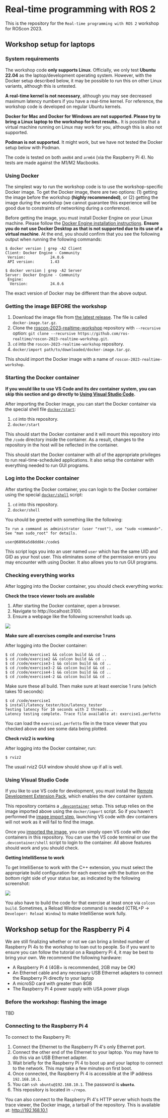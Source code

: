 Real-time programming with ROS 2
================================

This is the repository for the `Real-time programming with ROS 2` workshop for
ROScon 2023.

Workshop setup for laptops
--------------------------

### System requirements

The workshop code **only supports Linux**. Officially, we only test **Ubuntu
22.04** as the laptop/development operating system. However, with the Docker
setup described below, it may be possible to run this on other Linux variants,
although this is untested.

**A real-time kernel is not necessary**, although you may see decreased maximum
latency numbers if you have a real-time kernel. For reference, the workshop code
is developed on regular Ubuntu kernels.

**Docker for Mac and Docker for Windows are not supported. Please try to bring a
Linux laptop to the workshop for best results.**. It is possible that a virtual
machine running on Linux may work for you, although this is also not supported.

**Podman is not supported**. It might work, but we have not tested the Docker
setup below with Podman.

The code is tested on both `amd64` and `arm64` (via the Raspberry Pi 4). No
tests are made against the M1/M2 Macbooks.

### Using Docker

The simplest way to run the workshop code is to use the workshop-specific Docker
image. To get the Docker image, there are two options: (1) getting the image
before the workshop **(highly recommended)**, or (2) getting the image during
the workshop (we cannot guarantee this experience will be good due to
constraints of networking during a conference).

Before getting the image, you must install Docker Engine on your Linux machine.
Please follow the [Docker Engine installation instructions][docker-install].
**Ensure you do not use Docker Desktop as that is not supported due to its use
of a virtual machine**. At the end, you should confirm that you see the
following output when running the following commands:

```console
$ docker version | grep -A2 Client
Client: Docker Engine - Community
 Version:           24.0.6
 API version:       1.43

$ docker version | grep -A2 Server
Server: Docker Engine - Community
 Engine:
  Version:          24.0.6
```

The exact version of Docker may be different than the above output.

[docker-install]: https://docs.docker.com/engine/install/ubuntu/

### Getting the image BEFORE the workshop

1. Download the image file from [the latest release](https://github.com/ros-realtime/roscon-2023-realtime-workshop/releases/latest). The file is called `docker-image.tar.gz`.
2. Clone the [roscon-2023-realtime-workshop](https://github.com/ros-realtime/roscon-2023-realtime-workshop) repository with `--recursive` option: `git clone --recursive https://github.com/ros-realtime/roscon-2023-realtime-workshop.git`.
3. `cd` into the `roscon-2023-realtime-workshop` repository.
4. `docker/import path/to/downloaded/docker-image.tar.gz`.

This should import the Docker image with a name of `roscon-2023-realtime-workshop`.

### Starting the Docker container

**If you would like to use VS Code and its dev container system, you can skip this section and go directly to [Using Visual Studio Code](#using-visual-studio-code).**

After importing the Docker image, you can start the Docker container via the
special shell file [`docker/start`](docker/start):

1. `cd` into this repository.
2. `docker/start`

This should start the Docker container and it will mount this repository into the
`/code` directory inside the container. As a result, changes to the repository
in the host will be reflected in the container.

This should start the Docker container with all of the appropriate privileges to
run real-time-scheduled applications. It also setup the container with
everything needed to run GUI programs.

### Log into the Docker container

After starting the Docker container, you can login to the Docker container using
the special [`docker/shell`](docker/shell) script:

1. `cd` into this repository.
2. `docker/shell`

You should be greeted with something like the following:

```
To run a command as administrator (user "root"), use "sudo <command>".
See "man sudo_root" for details.

user@6896a5d8dd84:/code$
```

This script logs you into an user named `user` which has the same UID and GID as
your host user. This eliminates some of the permission errors you may encounter
with using Docker. It also allows you to run GUI programs.

### Checking everything works

After logging into the Docker container, you should check everything works:

**Check the trace viewer tools are available**

1. After starting the Docker container, open a browser.
2. Navigate to http://localhost:3100.
3. Ensure a webpage like the following screenshot loads up.

![](imgs/perfetto.png)

**Make sure all exercises compile and exercise 1 runs**

After logging into the Docker container:

```console
$ cd /code/exercise1 && colcon build && cd ..
$ cd /code/exercise2 && colcon build && cd ..
$ cd /code/exercise3-1 && colcon build && cd ..
$ cd /code/exercise3-2 && colcon build && cd ..
$ cd /code/exercise4-1 && colcon build && cd ..
$ cd /code/exercise4-2 && colcon build && cd ..
```

Make sure these all build. Then make sure at least exercise 1 runs (which takes
10 seconds):

```console
$ cd /code/exercise1
$ install/latency_tester/bin/latency_tester
Testing latency for 10 seconds with 2 threads...
Latency testing complete. Trace file available at: exercise1.perfetto
```

You can load the `exercise1.perfetto` file in the trace viewer that you checked
above and see some data being plotted.

**Check rviz2 is working**

After logging into the Docker container, run:

```console
$ rviz2
```

The usual rviz2 GUI window should show up if all is well.

### Using Visual Studio Code

If you like to use VS code for development, you must install the [Remote Development Extension Pack](https://marketplace.visualstudio.com/items?itemName=ms-vscode-remote.vscode-remote-extensionpack), which enables the dev container system.

This repository contains a [`.devcontainer`](.devcontainer) setup. This setup
relies on the image imported above using the `docker/import` script. So if you
haven't performed the [image import
step](#getting-the-image-before-the-workshop-highly-recommended), launching VS
code with dev containers will not work as it will fail to find the image.

Once you [imported the image](#getting-the-image-before-the-workshop-highly-recommended), you can simply open VS code with dev containers in this repository. You can use the VS code terminal or use the `.devcontainer/shell` script to login to the container. All above features should work and you should check.

**Getting IntelliSense to work**

To get IntelliSense to work with the C++ extension, you must select the appropriate build configuration for each exercise with the button on the bottom right side of your status bar, as indicated by the following screenshot:

![](imgs/vscode.png)

You also have to build the code for that exercise at least once via `colcon build`. Sometimes, a Reload Window command is needed (CTRL+P -> `Developer: Reload Window`) to make IntelliSense work fully.

Workshop setup for the Raspberry Pi 4
-------------------------------------

We are still finalizing whether or not we can bring a limited number of
Raspberry Pi 4s to the workshop to loan out to people. So if you want to ensure
you can follow the tutorial on a Raspberry Pi 4, it may be best to bring your
own. We recommend the following hardware:

- A Raspberry Pi 4 (4GB+ is recommended, 2GB may be OK)
- An Ethernet cable and any necessary USB Ethernet adapters to connect the Raspberry Pi directly to your laptop
- A microSD card with greater than 8GB
- The Raspberry Pi 4 power supply with USA power plugs

### Before the workshop: flashing the image

TBD

### Connecting to the Raspberry Pi 4

To connect to the Raspberry Pi:

1. Connect the Ethernet to the Raspberry Pi 4's only Ethernet port.
2. Connect the other end of the Ethernet to your laptop. You may have to do this via an USB Ethernet adapter.
3. Wait briefly for the Raspberry Pi 4 to boot up and your laptop to connect to the network. This may take a few minutes on first boot.
4. Once connected, the Raspberry Pi 4 is accessible at the IP address `192.168.10.1`.
5. You can `ssh ubuntu@192.168.10.1`. The password is **`ubuntu`**.
6. This repository is located in `~/repo`.

You can also connect to the Raspberry Pi 4's HTTP server which hosts the trace
viewer, the Docker image, a tarball of the repository. This is available at:
http://192.168.10.1
